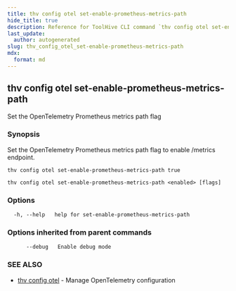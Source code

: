 ```yaml
---
title: thv config otel set-enable-prometheus-metrics-path
hide_title: true
description: Reference for ToolHive CLI command `thv config otel set-enable-prometheus-metrics-path`
last_update:
  author: autogenerated
slug: thv_config_otel_set-enable-prometheus-metrics-path
mdx:
  format: md
---
```


## thv config otel set-enable-prometheus-metrics-path

Set the OpenTelemetry Prometheus metrics path flag

### Synopsis

Set the OpenTelemetry Prometheus metrics path flag to enable /metrics endpoint.

	thv config otel set-enable-prometheus-metrics-path true

```
thv config otel set-enable-prometheus-metrics-path <enabled> [flags]
```

### Options

```
  -h, --help   help for set-enable-prometheus-metrics-path
```

### Options inherited from parent commands

```
      --debug   Enable debug mode
```

### SEE ALSO

* [thv config otel](thv_config_otel.md)	 - Manage OpenTelemetry configuration

